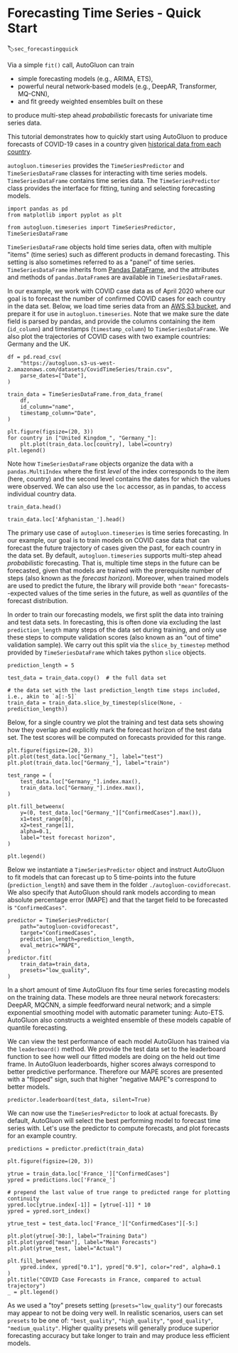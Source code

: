 # Forecasting Time Series - Quick Start
:label:`sec_forecastingquick`

Via a simple `fit()` call, AutoGluon can train 

- simple forecasting models (e.g., ARIMA, ETS),
- powerful neural network-based models (e.g., DeepAR, Transformer, MQ-CNN),
- and fit greedy weighted ensembles built on these

to produce multi-step ahead _probabilistic_ forecasts for univariate time series data. 

This tutorial demonstrates how to quickly start using AutoGluon to produce forecasts of COVID-19 cases in a 
country given [historical data from each country](https://www.kaggle.com/c/covid19-global-forecasting-week-4). 

`autogluon.timeseries` provides the `TimeSeriesPredictor` and `TimeSeriesDataFrame` classes for interacting 
with time series models. `TimeSeriesDataFrame` contains time series data. The `TimeSeriesPredictor` class 
provides the interface for fitting, tuning and selecting forecasting models.


```{.python .input}
import pandas as pd
from matplotlib import pyplot as plt

from autogluon.timeseries import TimeSeriesPredictor, TimeSeriesDataFrame 
```

`TimeSeriesDataFrame` objects hold time series data, often with multiple "items" (time series) such as different
products in demand forecasting. This setting is also sometimes referred to as a "panel" of time series.
`TimeSeriesDataFrame` inherits from 
[Pandas DataFrame](https://pandas.pydata.org/pandas-docs/stable/reference/api/pandas.DataFrame.html), and 
the attributes and methods of `pandas.DataFrame`s are available in `TimeSeriesDataFrame`s.

In our example, we work with COVID case data as of April 2020 where our goal is to forecast the number of confirmed COVID cases
for each country in the data set.
Below, we load time series data from an [AWS S3 bucket](https://aws.amazon.com/s3/), and prepare it for use in
`autogluon.timeseries`. 
Note that we make sure the date field is parsed by pandas, and provide the columns containing
the item (`id_column`) and timestamps (`timestamp_column`) to `TimeSeriesDataFrame`. 
We also plot the trajectories of COVID cases with two example countries:
Germany and the UK.


```{.python .input}
df = pd.read_csv(
    "https://autogluon.s3-us-west-2.amazonaws.com/datasets/CovidTimeSeries/train.csv",
    parse_dates=["Date"],
)

train_data = TimeSeriesDataFrame.from_data_frame(
    df,
    id_column="name",
    timestamp_column="Date",
)

plt.figure(figsize=(20, 3))
for country in ["United Kingdom_", "Germany_"]:
    plt.plot(train_data.loc[country], label=country)
plt.legend()
```

Note how `TimeSeriesDataFrame` objects organize the data with a `pandas.MultiIndex` where the first _level_ of the index 
corresponds to the item (here, country) and the second level contains the dates for which the values were observed.
We can also use the `loc` accessor, as in pandas, to access individual country data.


```{.python .input}
train_data.head()
```

```{.python .input}
train_data.loc['Afghanistan_'].head()
```

The primary use case of `autogluon.timeseries` is time series forecasting. In our example, our goal is to train models on COVID case data 
that can forecast the future trajectory of cases given the past, for each country in the data set. 
By default, `autogluon.timeseries` supports multi-step ahead _probabilistic_ forecasting. That is, multiple time steps in the future 
can be forecasted, given that models are trained with the prerequisite number of steps (also known as the _forecast horizon_). 
Moreover, when trained models are used to predict the future, the library will provide both `"mean"` 
forecasts--expected values of the time series in the future, as well as _quantiles_ of the forecast distribution.

In order to train our forecasting models, we first split the data into training and test data sets. 
In forecasting, this is often done via excluding the last `prediction_length` many steps of the data set during training, and 
only use these steps to compute validation scores (also known as an "out of time" validation sample).
We carry out this split via the `slice_by_timestep` method provided by `TimeSeriesDataFrame` which takes python `slice` objects.


```{.python .input}
prediction_length = 5

test_data = train_data.copy()  # the full data set

# the data set with the last prediction_length time steps included, i.e., akin to `a[:-5]`
train_data = train_data.slice_by_timestep(slice(None, -prediction_length))
```

Below, for a single country we plot the training and test data sets showing how they overlap and explicitly mark the forecast horizon of the
test data set. The test scores will be computed on forecasts provided for this range.


```{.python .input}
plt.figure(figsize=(20, 3))
plt.plot(test_data.loc["Germany_"], label="test")
plt.plot(train_data.loc["Germany_"], label="train")

test_range = (
    test_data.loc["Germany_"].index.max(),
    train_data.loc["Germany_"].index.max(),
)

plt.fill_betweenx(
    y=(0, test_data.loc["Germany_"]["ConfirmedCases"].max()),
    x1=test_range[0],
    x2=test_range[1],
    alpha=0.1,
    label="test forecast horizon",
)

plt.legend()
```

    
Below we instantiate a `TimeSeriesPredictor` object and instruct AutoGluon to fit models that can forecast up to 
5 time-points into the future (`prediction_length`) and save them in the folder `./autogluon-covidforecast`.
We also specify that AutoGluon should rank models according to mean absolute percentage error (MAPE) and that
the target field to be forecasted is `"ConfirmedCases"`.


```{.python .input}
predictor = TimeSeriesPredictor(
    path="autogluon-covidforecast",     
    target="ConfirmedCases",
    prediction_length=prediction_length,
    eval_metric="MAPE",
)
predictor.fit(
    train_data=train_data,
    presets="low_quality",
)
```


In a short amount of time AutoGluon fits four time series forecasting models on the training data.
These models are three neural network forecasters: DeepAR, MQCNN, a simple feedforward neural network; and a simple exponential smoothing model with 
automatic parameter tuning: Auto-ETS.
AutoGluon also constructs a weighted ensemble of these models capable of quantile forecasting.

We can view the test performance of each model AutoGluon has trained via the `leaderboard()` method.
We provide the test data set to the leaderboard function to see how well our fitted models are doing on the held out time frame. 
In AutoGluon leaderboards, higher scores always correspond to better predictive performance. 
Therefore our MAPE scores are presented with a "flipped" sign, such that higher "negative MAPE"s correspond to better models.


```{.python .input}
predictor.leaderboard(test_data, silent=True)
```


We can now use the `TimeSeriesPredictor` to look at actual forecasts. 
By default, AutoGluon will select the best performing model to forecast time series with. 
Let's use the predictor to compute forecasts, and plot forecasts for an example country.


```{.python .input}
predictions = predictor.predict(train_data)
```



```{.python .input}
plt.figure(figsize=(20, 3))

ytrue = train_data.loc['France_']["ConfirmedCases"]
ypred = predictions.loc['France_']

# prepend the last value of true range to predicted range for plotting continuity
ypred.loc[ytrue.index[-1]] = [ytrue[-1]] * 10
ypred = ypred.sort_index()

ytrue_test = test_data.loc['France_']["ConfirmedCases"][-5:]

plt.plot(ytrue[-30:], label="Training Data")
plt.plot(ypred["mean"], label="Mean Forecasts")
plt.plot(ytrue_test, label="Actual")

plt.fill_between(
    ypred.index, ypred["0.1"], ypred["0.9"], color="red", alpha=0.1
)
plt.title("COVID Case Forecasts in France, compared to actual trajectory")
_ = plt.legend()
```


As we used a "toy" presets setting (`presets="low_quality"`) our forecasts may appear to not be doing very well. In realistic scenarios, 
users can set `presets` to be one of: `"best_quality"`, `"high_quality"`, `"good_quality"`, `"medium_quality"`. 
Higher quality presets will generally produce superior forecasting accuracy but take longer to train and may produce less efficient models. 
